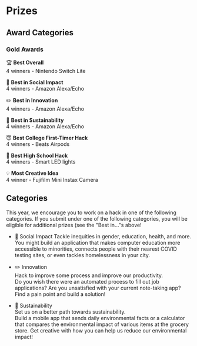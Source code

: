 # Prizes

## Award Categories

### Gold Awards

🏆 **Best Overall**  
4 winners - Nintendo Switch Lite
  
💛 **Best in Social Impact**  
4 winners - Amazon Alexa/Echo

✏️ **Best in Innovation**  
4 winners - Amazon Alexa/Echo

🌳 **Best in Sustainability**  
4 winners - Amazon Alexa/Echo

😇 **Best College First-Timer Hack**  
4 winners - Beats Airpods

🌟 **Best High School Hack**  
4 winners - Smart LED lights

💡 **Most Creative Idea**  
4 winner - Fujifilm Mini Instax Camera

## Categories

This year, we encourage you to work on a hack in one of the following categories. If you submit under one of the following categories, you will be eligible for additional prizes (see the "Best in..."s above!

* 💛 Social Impact
    Tackle inequities in gender, education, health, and more.  
    You might build an application that makes computer education more accessible to minorities, connects people with their nearest COVID testing sites, or even tackles homelessness in your city.    
     
* ✏️ Innovation  
    Hack to improve some process and improve our productivity.  
    Do you wish there were an automated process to fill out job applications? Are you unsatisfied with your current note-taking app? Find a pain point and build a solution!
  
* 🌳 Sustainability</br>
    Set us on a better path towards sustainability.  
    Build a mobile app that sends daily environmental facts or a calculator that compares the environmental impact of various items at the grocery store.  Get creative with how you can help us reduce our environmental impact!  

